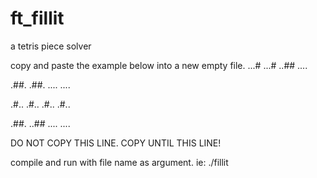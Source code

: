 # ft_fillit
a tetris piece solver

copy and paste the example below into a new empty file.
...#
...#
..##
....

.##.
.##.
....
....

.#..
.#..
.#..
.#..

.##.
..##
....
....

DO NOT COPY THIS LINE. COPY UNTIL THIS LINE!

compile and run with file name as argument. ie: ./fillit <filename>
